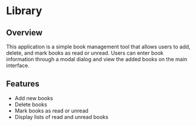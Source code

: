 # Library

## Overview

This application is a simple book management tool that allows users to add, delete, and mark books as read or unread. Users can enter book information through a modal dialog and view the added books on the main interface.

## Features

- Add new books
- Delete books
- Mark books as read or unread
- Display lists of read and unread books
